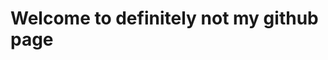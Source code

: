 # Welcome to definitely not my github page

<a rel="me" href="https://mastodon.social/@ichbestimmtnicht"></a>
